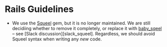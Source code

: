 # Rails Guidelines

* We use the [Squeel][squeel] gem, but it is no longer maintained.
  We are still decidiing whether to remove it completely, or replace it
  with [baby_sqeel][baby_sqeel] – see [Slack discussion][slack_squeel].
  Regardless, we should avoid Squeel syntax when writing any _new_ code.

[squeel]: https://github.com/activerecord-hackery/squeel
[baby_sqeel]: https://github.com/rzane/baby_squeel
[slack_sqeel]: https://financeit.slack.com/archives/C024QMFSF/p1519847908000572
